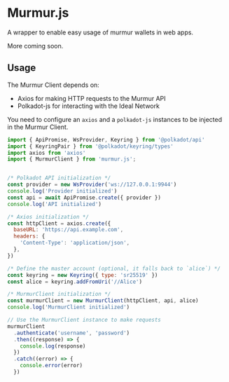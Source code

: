 # Murmur.js

A wrapper to enable easy usage of murmur wallets in web apps.

More coming soon.

## Usage

The Murmur Client depends on:

- Axios for making HTTP requests to the Murmur API
- Polkadot-js for interacting with the Ideal Network

You need to configure an `axios` and a `polkadot-js` instances to be injected in the Murmur Client.

```javascript
import { ApiPromise, WsProvider, Keyring } from '@polkadot/api'
import { KeyringPair } from '@polkadot/keyring/types'
import axios from 'axios'
import { MurmurClient } from 'murmur.js';


/* Polkadot API initialization */
const provider = new WsProvider('ws://127.0.0.1:9944')
console.log('Provider initialized')
const api = await ApiPromise.create({ provider })
console.log('API initialized')

/* Axios initialization */
const httpClient = axios.create({
  baseURL: 'https://api.example.com',
  headers: {
    'Content-Type': 'application/json',
  },
})

/* Define the master account (optional, it falls back to `alice`) */
const keyring = new Keyring({ type: 'sr25519' })
const alice = keyring.addFromUri('//Alice')

/* MurmurClient initialization */
const murmurClient = new MurmurClient(httpClient, api, alice)
console.log('MurmurClient initialized')

// Use the MurmurClient instance to make requests
murmurClient
  .authenticate('username', 'password')
  .then((response) => {
    console.log(response)
  })
  .catch((error) => {
    console.error(error)
  })
```
